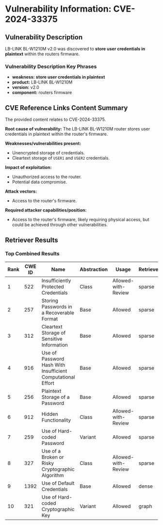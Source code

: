 # Vulnerability Information: CVE-2024-33375

## Vulnerability Description
LB-LINK BL-W1210M v2.0 was discovered to **store user credentials in plaintext** within the routers firmware.

### Vulnerability Description Key Phrases
- **weakness:** **store user credentials in plaintext**
- **product:** LB-LINK BL-W1210M
- **version:** v2.0
- **component:** routers firmware

## CVE Reference Links Content Summary
The provided content relates to CVE-2024-33375.

**Root cause of vulnerability:**
The LB-LINK BL-W1210M router stores user credentials in plaintext within the router's firmware.

**Weaknesses/vulnerabilities present:**
- Unencrypted storage of credentials.
- Cleartext storage of `USER1` and `USER2` credentials.

**Impact of exploitation:**
- Unauthorized access to the router.
- Potential data compromise.

**Attack vectors:**
- Access to the router's firmware.

**Required attacker capabilities/position:**
- Access to the router's firmware, likely requiring physical access, but could be achieved through other vulnerabilities.

## Retriever Results

### Top Combined Results

| Rank | CWE ID | Name | Abstraction | Usage  | Retrievers | Individual Scores |
|------|--------|------|-------------|-------|------------|-------------------|
| 1 | 522 | Insufficiently Protected Credentials | Class | Allowed-with-Review | sparse | 0.128 |
| 2 | 257 | Storing Passwords in a Recoverable Format | Base | Allowed | sparse | 0.126 |
| 3 | 312 | Cleartext Storage of Sensitive Information | Base | Allowed | sparse | 0.123 |
| 4 | 916 | Use of Password Hash With Insufficient Computational Effort | Base | Allowed | sparse | 0.121 |
| 5 | 256 | Plaintext Storage of a Password | Base | Allowed | sparse | 0.116 |
| 6 | 912 | Hidden Functionality | Class | Allowed-with-Review | sparse | 0.112 |
| 7 | 259 | Use of Hard-coded Password | Variant | Allowed | sparse | 0.110 |
| 8 | 327 | Use of a Broken or Risky Cryptographic Algorithm | Class | Allowed-with-Review | sparse | 0.106 |
| 9 | 1392 | Use of Default Credentials | Base | Allowed | dense | 0.549 |
| 10 | 321 | Use of Hard-coded Cryptographic Key | Variant | Allowed | graph | 0.002 |

